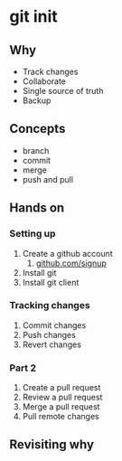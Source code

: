 # git init


## Why

- Track changes
- Collaborate
- Single source of truth
- Backup

## Concepts

- branch
- commit
- merge
- push and pull

## Hands on

### Setting up

1. Create a github account
    1. [github.com/signup](https://github.com/signup)
1. Install git
1. Install git client

### Tracking changes
1. Commit changes
2. Push changes
3. Revert changes

### Part 2
1. Create a pull request
2. Review a pull request
3. Merge a pull request
4. Pull remote changes

## Revisiting why
